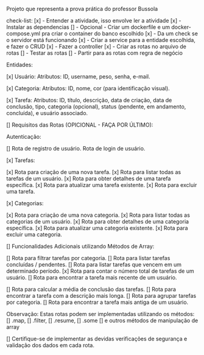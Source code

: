 Projeto que representa a prova prática do professor Bussola

check-list: 
[x] - Entender a atividade, isso envolve ler a atividade 
[x] - Instalar as dependencias 
[] - Opcional - Criar um dockerfile e um docker-compose.yml pra criar o container do banco escolhido 
[x] - Da um check se o servidor está funcionando 
[x] - Criar a service para a entidade escolhida, e fazer o CRUD 
[x] - Fazer a controller
[x] - Criar as rotas no arquivo de rotas 
[] - Testar as rotas 
[] - Partir para as rotas com regra de negócio

Entidades:

[x] Usuário: Atributos: ID, username, peso, senha, e-mail.

[x] Categoria: Atributos: ID, nome, cor (para identificação visual).

[x] Tarefa: Atributos: ID, título, descrição, data de criação, data de conclusão, tipo, categoria (opcional), status (pendente, em andamento, concluída), e usuário associado.

[] Requisitos das Rotas (OPICIONAL - FAÇA POR ÚLTIMO):

Autenticação:

[] Rota de registro de usuário. Rota de login de usuário.

[x] Tarefas:

[x] Rota para criação de uma nova tarefa.
[x] Rota para listar todas as tarefas de um usuário. 
[x] Rota para obter detalhes de uma tarefa específica. 
[x] Rota para atualizar uma tarefa existente. 
[x] Rota para excluir uma tarefa.

[x] Categorias:

[x] Rota para criação de uma nova categoria. 
[x] Rota para listar todas as categorias de um usuário. 
[x] Rota para obter detalhes de uma categoria específica. 
[x] Rota para atualizar uma categoria existente. 
[x] Rota para excluir uma categoria.

[] Funcionalidades Adicionais utilizando Métodos de Array:

[] Rota para filtrar tarefas por categoria. 
[] Rota para listar tarefas concluídas / pendentes. 
[] Rota para listar tarefas que vencem em um determinado período. 
[x] Rota para contar o número total de tarefas de um usuário. 
[] Rota para encontrar a tarefa mais recente de um usuário.

[] Rota para calcular a média de conclusão das tarefas. 
[] Rota para encontrar a tarefa com a descrição mais longa. 
[] Rota para agrupar tarefas por categoria. 
[] Rota para encontrar a tarefa mais antiga de um usuário.

Observação: Estas rotas podem ser implementadas utilizando os métodos: 
[] .map, 
[] .filter, 
[] .resume, 
[] .some 
[] e outros métodos de manipulação de array 

[] Certifique-se de implementar as devidas verificações de segurança e validação dos dados em cada rota.
